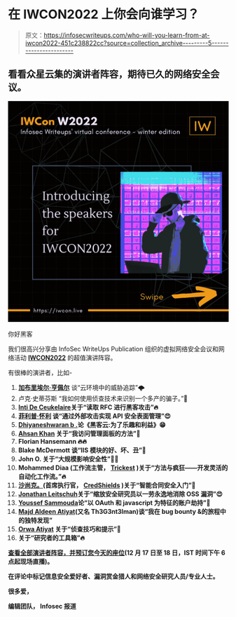 # 在 IWCON2022 上你会向谁学习？

> 原文：<https://infosecwriteups.com/who-will-you-learn-from-at-iwcon2022-451c238822cc?source=collection_archive---------5----------------------->

## 看看众星云集的演讲者阵容，期待已久的网络安全会议。

![](img/e611c7727deb131dc5100857859e000c.png)

你好黑客

我们很高兴分享由 InfoSec WriteUps Publication 组织的虚拟网络安全会议和网络活动 [**IWCON2022**](https://iwcon.live/) 的超值演讲阵容。

有很棒的演讲者，比如-

1.  [**加布里埃尔·亨佩尔**](https://www.linkedin.com/in/ACoAAAzkH3YBQ5ZAEIs8A-3y7-JVmKD1RCPFfkE) 谈“云环境中的威胁追踪”🌩️
2.  卢克·史蒂芬斯 “我如何使用侦查技术来识别一个多产的骗子。”👊
3.  [**Inti De Ceukelaire**](https://www.linkedin.com/in/ACoAAAt-ZUoBBCX0J4-Pl7WCcOvl4ME74Y4rCRg)**关于“读取 RFC 进行黑客攻击”🔥**
4.  **[**菲利普·怀利**](https://www.linkedin.com/in/ACoAAAC83qsBY7Bg0BcjiVQUYHj6TbW_8CYqd1s) 谈“通过外部攻击实现 API 安全表面管理”😍**
5.  **[**Dhiyaneshwaran b .**](https://www.linkedin.com/in/ACoAACBIe_0BL8bJJu9xFIlcnBaZrmLaWFq1P0g)论《黑客云:为了乐趣和利益》😁**
6.  **[**Ahsan Khan**](https://www.linkedin.com/in/ACoAACJtp7UBxCZMZhHrf0cCx0EJGIoyWZzyL1s) 关于“我访问管理面板的方法”💪**
7.  **Florian Hansemann 🔥🔥**
8.  ****Blake McDermott** 谈“IIS 模块的好、坏、丑”👊**
9.  ****John O.** 关于“大规模影响安全性”💪🏻**
10.  ****Mohammed Diaa** (工作流主管， [Trickest](https://www.linkedin.com/company/trickest/) )关于“方法与疯狂——开发灵活的自动化工作流。”🔥**
11.  **[**沙尚克**。](https://www.linkedin.com/in/ACoAABT0gDUBq047uyzov2eicn0gC5wrb5b5kes)(首席执行官， [CredShields](https://www.linkedin.com/company/credshields/) )关于“智能合同安全入门”🤩**
12.  **[**Jonathan Leitschuh**](https://www.linkedin.com/in/ACoAAA0SLMUBScBUspIv0-LQ1ecAwsqt5l81eG4)**关于“缩放安全研究员以一劳永逸地消除 OSS 漏洞”😍****
13.  ****[**Youssef Sammouda**](https://www.linkedin.com/in/ACoAADNRVM4BNawdtQP-EPsUA0mHHY8doD_gfFk)**论“以 OAuth 和 javascript 为特征的账户劫持”🤩******
14.  ******[**Majd Aldeen Atiyat**](https://www.linkedin.com/in/ACoAAAS6JjEBZNAdQqkzkm3z9bzlo7chYAhqYPg)(又名 Th3G3nt3lman)谈“我在 bug bounty &的旅程中的独特发现”******
15.  ****[**Orwa Atiyat**](https://www.linkedin.com/in/ACoAAC5koR0B7lTV3JSlKCfwG4XmaDAzoVf20Ds) 关于“侦查技巧和提示”🙌****
16.  ****[](https://www.linkedin.com/in/ACoAAAwNiOYBvKTE1o3yyPD38Nsg0gAuJ4gbcWA)**关于“研究者的工具箱”🔥******

******[**查看全部演讲者阵容，并预订您今天的座位**](https://iwcon.live/)(12 月 17 日至 18 日，IST 时间下午 6 点起现场直播)。******

****在评论中标记信息安全爱好者、漏洞赏金猎人和网络安全研究人员/专业人士。****

****很多爱，****

****编辑团队，
Infosec 报道****